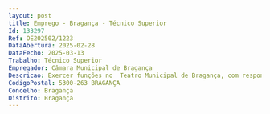 ```yaml
--- 
layout: post
title: Emprego - Bragança - Técnico Superior
Id: 133297
Ref: OE202502/1223
DataAbertura: 2025-02-28
DataFecho: 2025-03-13
Trabalho: Técnico Superior
Empregador: Câmara Municipal de Bragança
Descricao: Exercer funções no  Teatro Municipal de Bragança, com responsabilidade e autonomia técnica, ainda que com enquadramento superior qualificado, funções consultivas, de estudo, planeamento, conceção, organização, aplicação e avaliação de métodos e processos de natureza técnica e ou científica inerentes à respetiva área de especialização e formação académica, nomeadamente    Colaborar em projetos e atividades conducentes à definição e concretização das políticas do município para a qualificação da oferta cultural, ao nível da articulação com entidades do meio artístico (agentes, companhias, produtores)    Diligenciar o acompanhamento, monitorização, contactos e demais processos que se mostrem necessários para a produção, coprodução e acolhimento de projetos artísticos que integrem a programação do teatro municipal, nas suas várias fases (pré produção, produção e pós produção)    Conceber, produzir e gerir materiais de design gráfico e de comunicação (suportes físicos e digitais) referentes à programação do teatro municipal    Colaborar em atividades de gestão de projetos do teatro municipal e apoiar na realização e monitorização de candidaturas    Colaborar na gestão da frente de sala do teatro municipal e atividades intrínsecas à mesma    Colaborar na organização de atividades culturais e de animação do Serviço de Animação e Equipamentos Culturais (SAEC), sem prejuízo de desempenho de outras tarefas, iniciativas ou ações decididas no âmbito das atribuições e competências do Município.
CodigoPostal: 5300-263 BRAGANÇA
Concelho: Bragança
Distrito: Bragança
--- 
```

